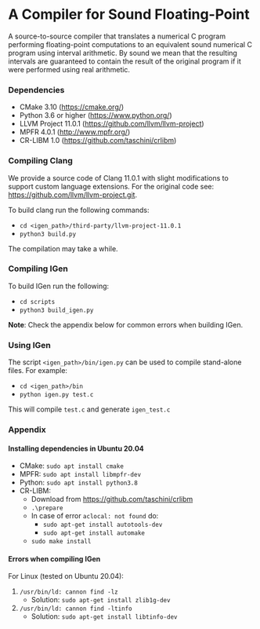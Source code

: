 # A Compiler for Sound Floating-Point

A source-to-source compiler that translates a numerical C program performing floating-point
computations to an equivalent sound numerical C program using interval arithmetic.
By sound we mean that the resulting intervals are guaranteed to contain the result of the
original program if it were performed using real arithmetic.

### Dependencies

 * CMake 3.10 (https://cmake.org/)
 * Python 3.6 or higher (https://www.python.org/)
 * LLVM Project 11.0.1 (https://github.com/llvm/llvm-project)
 * MPFR 4.0.1 (http://www.mpfr.org/)
 * CR-LIBM 1.0 (https://github.com/taschini/crlibm)

### Compiling Clang

We provide a source code of Clang 11.0.1 with slight modifications to support custom
language extensions. For the original code see: https://github.com/llvm/llvm-project.git.

To build clang run the following commands:
  * ``cd <igen_path>/third-party/llvm-project-11.0.1``
  * ``python3 build.py``

The compilation may take a while.

### Compiling IGen

To build IGen run the following:
 - `cd scripts`
 - `python3 build_igen.py`

**Note**: Check the appendix below for common errors when building IGen.

### Using IGen

The script `<igen_path>/bin/igen.py` can be used to compile stand-alone
files. For example:

 - `cd <igen_path>/bin`
 - `python igen.py test.c`

This will compile `test.c` and generate `igen_test.c`

### Appendix

#### Installing dependencies in Ubuntu 20.04

 - CMake: ``sudo apt install cmake``
 - MPFR: ``sudo apt install libmpfr-dev``
 - Python: ``sudo apt install python3.8``
 - CR-LIBM:
   - Download from https://github.com/taschini/crlibm
   - ``.\prepare``
   - In case of error ``aclocal: not found`` do:
      - ``sudo apt-get install autotools-dev``
      - ``sudo apt-get install automake``
   - ``sudo make install``

#### Errors when compiling IGen

For Linux (tested on Ubuntu 20.04):

 1. `/usr/bin/ld: cannon find -lz`
    - Solution: `sudo apt-get install zlib1g-dev`
 2. `/usr/bin/ld: cannon find -ltinfo`
     - Solution: `sudo apt-get install libtinfo-dev`

